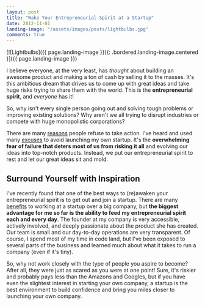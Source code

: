 ```yaml
---
layout: post
title: "Wake Your Entrepreneurial Spirit at a Startup"
date: 2012-11-01
landing-image: "/assets/images/posts/lightbulbs.jpg"
comments: true
---
```


[![Lightbulbs]({{ page.landing-image }}){: .bordered.landing-image.centered }]({{ page.landing-image }})

I believe everyone, at the very least, has *thought* about building an awesome product and making a ton of cash by selling it to the masses.  It's this ambitious dream that drives us to come up with great ideas and take huge risks trying to share them with the world. This is the **entrepreneurial spirit**, and *everyone* has it!

So, why isn't every single person going out and solving tough problems or improving existing solutions? Why aren't we all trying to disrupt industries or compete with huge monopolistic corporations?

There are many [reasons](http://www.thesojo.net/why-people-fear-taking-action/) people refuse to take action. I've heard and used many [excuses](http://www.inc.com/jeff-haden/15-worst-excuses-not-to-be-an-entrepreneur.html) to avoid launching my own startup. It's the **overwhelming fear of failure that deters most of us from risking it all** and evolving our ideas into top-notch products. Instead, we put our entrepreneurial spirit to rest and let our great ideas sit and mold.

## Surround Yourself with Inspiration

I've recently found that one of the best ways to (re)awaken your entrepreneurial spirit is to get out and join a startup. There are many [benefits](http://www.fastcompany.com/1824235/8-reasons-choose-startup-over-corporate-job) to working at a startup over a big company, but **the biggest advantage for me so far is the ability to feed my entrepreneurial spirit each and every day**. The founder at my company is very accessible, actively involved, and deeply passionate about the product she has created. Our team is small and our day-to-day operations are very transparent. Of course, I spend most of my time in code land, but I've been exposed to several parts of the business and learned much about what it takes to run a company (even if it's tiny).

So, why not work closely with the type of people you aspire to become?  After all, they were just as scared as you were at one point! Sure, it's riskier and probably pays less than the Amazons and Googles, but if you have even the slightest interest in starting your own company, a startup is the best environment to build confidence and bring you miles closer to launching your own company.
